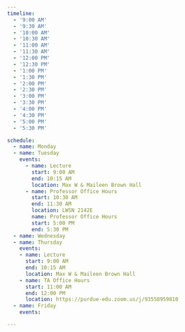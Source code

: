 ```yaml
---
timeline:
  - '9:00 AM'
  - '9:30 AM'
  - '10:00 AM'
  - '10:30 AM'
  - '11:00 AM'
  - '11:30 AM'
  - '12:00 PM'
  - '12:30 PM'
  - '1:00 PM'
  - '1:30 PM'
  - '2:00 PM'
  - '2:30 PM'
  - '3:00 PM'
  - '3:30 PM'
  - '4:00 PM'
  - '4:30 PM'
  - '5:00 PM'
  - '5:30 PM'

schedule:
  - name: Monday
  - name: Tuesday
    events:
      - name: Lecture
        start: 9:00 AM
        end: 10:15 AM
        location: Max W & Maileen Brown Hall
      - name: Professor Office Hours
        start: 10:30 AM
        end: 11:30 AM
        location: LWSN 2142E
        name: Professor Office Hours
        start: 5:00 PM
        end: 5:30 PM
  - name: Wednesday
  - name: Thursday
    events:
    - name: Lecture
      start: 9:00 AM
      end: 10:15 AM
      location: Max W & Maileen Brown Hall
    - name: TA Office Hours
      start: 11:00 AM
      end: 12:00 PM
      location: https://purdue-edu.zoom.us/j/93558959810
  - name: Friday
    events:

---
```

